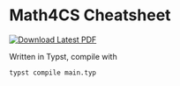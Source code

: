 # Math4CS Cheatsheet

[![Download Latest PDF](https://img.shields.io/badge/download%20pdf-red?style=for-the-badge)](https://github.com/mdrkrg/math4cs-cheatsheet/releases/latest/download/math4cs-cheatsheet.pdf)

Written in Typst, compile with

```sh
typst compile main.typ
```
